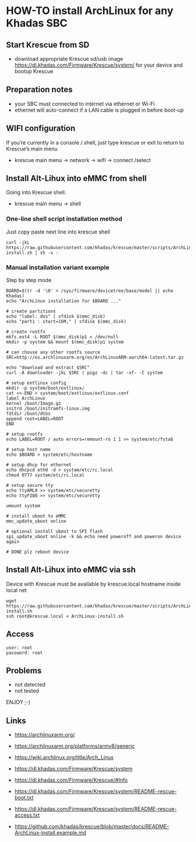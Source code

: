 # HOW-TO install ArchLinux for any Khadas SBC

## Start Krescue from SD

+ download appropriate Krescue sd/usb image  https://dl.khadas.com/Firmware/Krescue/system/
for your device and bootup Krescue

## Preparation notes

+ your SBC must connected to internet via ethernet or Wi-Fi
+ ethernet will auto-connect if a LAN cable is plugged in before boot-up

## WIFI configuration

If you’re currently in a console / shell, just type krescue or exit to return to Krescue’s main menu

+ krescue main menu -> network -> wifi -> connect /select

## Install Alt-Lihux into eMMC from shell

Going into Krescue shell.

+ krescue main menu -> shell

### One-line shell script installation method

Just copy paste next line into krescue shell

    curl -jkL https://raw.githubusercontent.com/khadas/krescue/master/scripts/ArchLinux-install.sh | sh -s -

### Manual installation variant example

Step by step mode

```
BOARD=$(tr -d '\0' < /sys/firmware/devicetree/base/model || echo Khadas)
echo "ArchLinux installation for $BOARD ..."

# create partitions
echo "label: dos" | sfdisk $(mmc_disk)
echo "part1 : start=16M," | sfdisk $(mmc_disk)

# create rootfs
mkfs.ext4 -L ROOT $(mmc_disk)p1 < /dev/null
mkdir -p system && mount $(mmc_disk)p1 system

# can chouse any other rootfs source
SRC=http://os.archlinuxarm.org/os/ArchLinuxARM-aarch64-latest.tar.gz

echo "download and extract $SRC"
curl -A downloader -jkL $SRC | pigz -dc | tar -xf- -C system

# setup extlinux config
mkdir -p system/boot/extlinux/
cat <<-END > system/boot/extlinux/extlinux.conf
label ArchLinux
kernel /boot/Image.gz
initrd /boot/initramfs-linux.img
fdtdir /boot/dtbs
append root=LABEL=ROOT
END

# setup rootfs
echo LABEL=ROOT / auto errors=remount-ro 1 1 >> system/etc/fstab

# setup host name
echo $BOARD > system/etc/hostname

# setup dhcp for ethernet
echo dhcpcd eth0 -d > system/etc/rc.local
chmod 0777 system/etc/rc.local

# setup secure tty
echo ttyAML0 >> system/etc/securetty
echo ttyFIQ0 >> system/etc/securetty

umount system

# install uboot to eMMC
mmc_update_uboot online

# optional install uboot to SPI flash
spi_update_uboot online -k && echo need poweroff and poweron device again

# DONE plz reboot device
```

## Install Alt-Lihux into eMMC via ssh

Device with Krescue must be available by krescue.local hostname inside local net

    wget https://raw.githubusercontent.com/khadas/krescue/master/scripts/ArchLinux-install.sh
    ssh root@krescue.local < ArchLinux-install.sh

## Access

    user: root
    password: root

## Problems

+ not detected
+ not tested

ENJOY ;-)

## Links

+ https://archlinuxarm.org/
+ https://archlinuxarm.org/platforms/armv8/generic
+ https://wiki.archlinux.org/title/Arch_Linux

+ https://dl.khadas.com/Firmware/Krescue/system
+ https://dl.khadas.com/Firmware/Krescue/#Info
+ https://dl.khadas.com/Firmware/Krescue/system/README-rescue-boot.txt
+ https://dl.khadas.com/Firmware/Krescue/system/README-rescue-access.txt
+ https://github.com/khadas/krescue/blob/master/docs/README-ArchLinux-install.example.md
